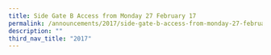 ```yaml
---
title: Side Gate B Access from Monday 27 February 17
permalink: /announcements/2017/side-gate-b-access-from-monday-27-february-17/
description: ""
third_nav_title: "2017"
---
```

